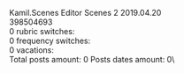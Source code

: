 Kamil.Scenes	Editor Scenes 2 2019.04.20\
398504693\
0 rubric switches:\
0 frequency switches:\
0 vacations:\
Total posts amount: 0	Posts dates amount: 0\
